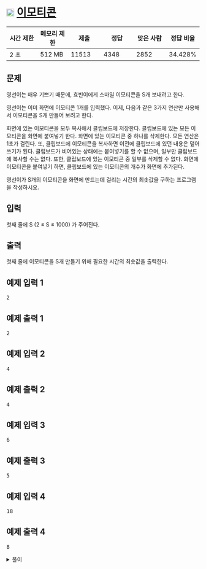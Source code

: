 # <img src="https://d2gd6pc034wcta.cloudfront.net/tier/11.svg" class="solvedac-tier" width="20px"> [이모티콘](https://www.acmicpc.net/problem/14226)

<div class="col-md-12">
			<div class="table-responsive">
				<table class="table" id="problem-info">
				<thead>
				<tr>
									<th style="width:16%;">시간 제한</th>
					<th style="width:16%;">메모리 제한</th>
					<th style="width:17%;">제출</th>
					<th style="width:17%;">정답</th>
					<th style="width:17%;">맞은 사람</th>
					<th style="width:17%;">정답 비율</th>
								</tr>
				</thead>
				<tbody>
				<tr>
				<td>2 초 </td>
				<td>512 MB</td>
									<td>11513</td>
					<td>4348</td>
					<td>2852</td>
					<td>34.428%</td>
								</tr>
				</tbody>
				</table>
			</div>
</div>

## 문제
영선이는 매우 기쁘기 때문에, 효빈이에게 스마일 이모티콘을 S개 보내려고 한다.

영선이는 이미 화면에 이모티콘 1개를 입력했다. 이제, 다음과 같은 3가지 연산만 사용해서 이모티콘을 S개 만들어 보려고 한다.

화면에 있는 이모티콘을 모두 복사해서 클립보드에 저장한다.
클립보드에 있는 모든 이모티콘을 화면에 붙여넣기 한다.
화면에 있는 이모티콘 중 하나를 삭제한다.
모든 연산은 1초가 걸린다. 또, 클립보드에 이모티콘을 복사하면 이전에 클립보드에 있던 내용은 덮어쓰기가 된다. 클립보드가 비어있는 상태에는 붙여넣기를 할 수 없으며, 일부만 클립보드에 복사할 수는 없다. 또한, 클립보드에 있는 이모티콘 중 일부를 삭제할 수 없다. 화면에 이모티콘을 붙여넣기 하면, 클립보드에 있는 이모티콘의 개수가 화면에 추가된다.

영선이가 S개의 이모티콘을 화면에 만드는데 걸리는 시간의 최솟값을 구하는 프로그램을 작성하시오.

## 입력
첫째 줄에 S (2 ≤ S ≤ 1000) 가 주어진다.

## 출력
첫째 줄에 이모티콘을 S개 만들기 위해 필요한 시간의 최솟값을 출력한다.

<div class="col-md-12">
				<div class="row">
					<div class="col-md-6">
						<section id="sampleinput1">
						<div class="headline">
						<h2>예제 입력 1
						</h2>
						</div>
						<pre class="sampledata" id="sample-input-1">2
</pre>
						</section>
					</div>
					<div class="col-md-6">
						<section id="sampleoutput1">
						<div class="headline">
						<h2>예제 출력 1
						</h2>
						</div>
						<pre class="sampledata" id="sample-output-1">2
</pre>
						</section>
					</div>
									</div>
</div>

<div class="col-md-12">
				<div class="row">
					<div class="col-md-6">
						<section id="sampleinput2">
						<div class="headline">
						<h2>예제 입력 2
						</h2>
						</div>
						<pre class="sampledata" id="sample-input-2">4
</pre>
						</section>
					</div>
					<div class="col-md-6">
						<section id="sampleoutput2">
						<div class="headline">
						<h2>예제 출력 2
						</h2>
						</div>
						<pre class="sampledata" id="sample-output-2">4
</pre>
						</section>
					</div>
									</div>
</div>

<div class="col-md-12">
				<div class="row">
					<div class="col-md-6">
						<section id="sampleinput3">
						<div class="headline">
						<h2>예제 입력 3
						</h2>
						</div>
						<pre class="sampledata" id="sample-input-3">6
</pre>
						</section>
					</div>
					<div class="col-md-6">
						<section id="sampleoutput3">
						<div class="headline">
						<h2>예제 출력 3
						</h2>
						</div>
						<pre class="sampledata" id="sample-output-3">5
</pre>
						</section>
					</div>
									</div>
</div>

<div class="col-md-12">
				<div class="row">
					<div class="col-md-6">
						<section id="sampleinput4">
						<div class="headline">
						<h2>예제 입력 4
						</h2>
						</div>
						<pre class="sampledata" id="sample-input-4">18
</pre>
						</section>
					</div>
					<div class="col-md-6">
						<section id="sampleoutput4">
						<div class="headline">
						<h2>예제 출력 4
						</h2>
						</div>
						<pre class="sampledata" id="sample-output-4">8
</pre>
						</section>
					</div>
									</div>
</div>

<details>
<summary>풀이</summary>

<div>
	- visited 체크가 중요했던 문제 + bfs의 동작 방식에 대한 이해가 필요했던 문제
	- 하나의 경우에 대해 3가지 행동을 하는 모든 경우가 체크됨
 		- 클립보드에 계속 복사하는 행동
 		- 화면에 붙여넣기 하는 행동
 		- 화면에서 하나 삭제하는 행동
 	- 막혔던 부분 : 클립보드를 갱신하지 않고 계속 붙여넣어야 최소 시간이 나오는 경우
 		- 코드에선 반복문이 한 번 돌 때마다 3가지 행동을 모두 한 번씩 하고있다.
 		- 클립보드를 갱신하는 행위도 마찬가지로 매번 실행되므로 붙여넣기를 할 때 갱신된 클립보드의 값이 붙여넣어 진다고 생각했다.
 		- 하지만 각 행동의 특징을 살펴보면
 			- 클립보드 갱신(복사) : 현재 화면의 이모티콘이 그대로 클립보드로 들어감
 			- 붙여넣기 : 클립보드의 값을 붙여넣음
 		- 이렇게 "같은 순간(시간)"에 두 동작이 같이 실행된다.
 		- 따라서, 클립보드가 갱신이 된다고해도 붙여넣기에는 영향을 미치지 않는 것
 		- 즉, 갱신하고 붙여넣는 경우와 갱신하지 않고 계속 붙여넣는 경우가 같이 계산되고 있던 것.(visited를 체크해서 더 이상 붙여넣기를 할 수 없을 때 해당 경우는 끝난다.)
 	- visited는 2차원 배열로 [클립보드의 이모티콘 수][화면의 이모티콘 수]로 생성한다.
</div>

</details>
